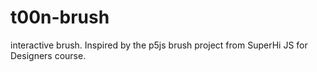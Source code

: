 # t00n-brush
 interactive brush. Inspired by the p5js brush project from SuperHi JS for Designers course.
